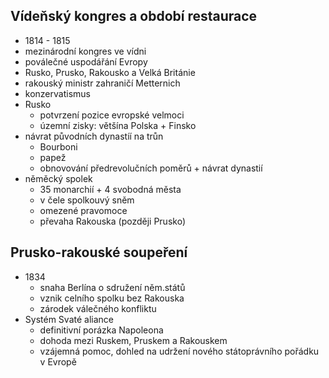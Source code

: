 ## Vídeňský kongres a období restaurace
- 1814 - 1815
- mezinárodní kongres ve vídni
- poválečné uspodářání Evropy
- Rusko, Prusko, Rakousko a Velká Británie
- rakouský ministr zahraničí Metternich
- konzervatismus
- Rusko
  - potvrzení pozice evropské velmoci
  - územní zisky: většína Polska + Finsko
- návrat původních dynastíí na trůn
  - Bourboni
  - papež
  - obnovování předrevolučních poměrů + návrat dynastií
- něměcký spolek
  - 35 monarchií + 4 svobodná města
  - v čele spolkouvý sněm
  - omezené pravomoce
  - převaha Rakouska (později Prusko)

## Prusko-rakouské soupeření
- 1834
  - snaha Berlína o sdružení něm.států
  - vznik celního spolku bez Rakouska
  - zárodek válečného konfliktu
- Systém Svaté aliance
  - definitivní porázka Napoleona
  - dohoda mezi Ruskem, Pruskem a Rakouskem
  - vzájemná pomoc, dohled na udržení nového státoprávního pořádku v Evropě
